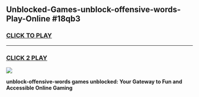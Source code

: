 
## Unblocked-Games-unblock-offensive-words-Play-Online #18qb3
<h3>
<a href="https://news.freeplayer.one?title=unblock-offensive-words&ref=3">CLICK TO PLAY</a></h3>
<hr>

<h3>
<a href="https://news.freeplayer.one?title=unblock-offensive-words&ref=3">CLICK 2 PLAY</a>
  
</h3>

<a href="https://news.freeplayer.one?title=unblock-offensive-words&ref=3"><img src="https://clearcache.store/games.png"></a>


**unblock-offensive-words games unblocked: Your Gateway to Fun and Accessible Online Gaming**
